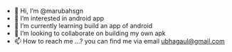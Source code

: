 - 👋 Hi, I’m @marubahsgn
- 👀 I’m interested in android app
- 🌱 I’m currently learning build an app of android
- 💞️ I’m looking to collaborate on building my own apk
- 📫 How to reach me ...? you can find me via email  ubhagaul@gmail.com
<!---
marubahsgn/marubahsgn is a ✨ special ✨ repository because its `README.md` (this file) appears on your GitHub profile.
You can click the Preview link to take a look at your changes.
--->
